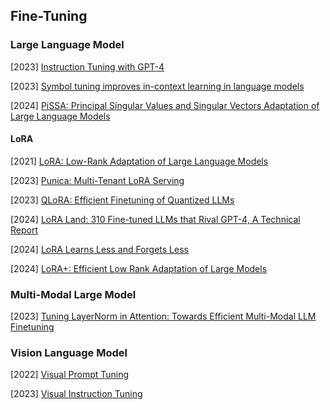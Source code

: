 ## Fine-Tuning

### Large Language Model

[2023] [Instruction Tuning with GPT-4](https://arxiv.org/abs/2304.03277)

[2023] [Symbol tuning improves in-context learning in language models](https://arxiv.org/abs/2305.08298)

[2024] [PiSSA: Principal Singular Values and Singular Vectors Adaptation of Large Language Models](https://arxiv.org/abs/2404.02948)

#### LoRA

[2021] [LoRA: Low-Rank Adaptation of Large Language Models](https://arxiv.org/abs/2106.09685)

[2023] [Punica: Multi-Tenant LoRA Serving](https://arxiv.org/abs/2310.18547)

[2023] [QLoRA: Efficient Finetuning of Quantized LLMs](https://arxiv.org/abs/2305.14314)

[2024] [LoRA Land: 310 Fine-tuned LLMs that Rival GPT-4, A Technical Report](https://arxiv.org/abs/2405.00732)

[2024] [LoRA Learns Less and Forgets Less](https://arxiv.org/abs/2405.09673)

[2024] [LoRA+: Efficient Low Rank Adaptation of Large Models](https://arxiv.org/abs/2402.12354)



### Multi-Modal Large Model

[2023] [Tuning LayerNorm in Attention: Towards Efficient Multi-Modal LLM Finetuning](https://arxiv.org/abs/2312.11420)



### Vision Language Model

[2022] [Visual Prompt Tuning](https://arxiv.org/abs/2203.12119)

[2023] [Visual Instruction Tuning](https://arxiv.org/abs/2304.08485)